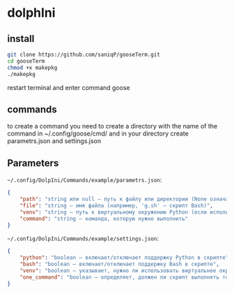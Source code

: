 # dolphIni

## install
```bash
git clone https://github.com/saniqP/gooseTerm.git
cd gooseTerm
chmod +x makepkg
./makepkg
```
 restart terminal and enter command goose

 ## commands

 to create a command you need to create a directory with the name of the command in ~/.config/goose/cmd/ and in your directory create parametrs.json and settings.json

## Parameters

`~/.config/DolpIni/Commands/example/parametrs.json`:

```json
{
    "path": "string или null — путь к файлу или директории (None означает отсутствие пути)",
    "file": "string — имя файла (например, 'g.sh' — скрипт Bash)",
    "venv": "string — путь к виртуальному окружению Python (если используется)",
    "command": "string — команда, которую нужно выполнить"
}
```

`~/.config/DolpIni/Commands/example/settings.json`:

```json
{
    "python": "boolean — включает/отключает поддержку Python в скрипте",
    "bash": "boolean — включает/отключает поддержку Bash в скрипте",
    "venv": "boolean — указывает, нужно ли использовать виртуальное окружение Python (если включено)",
    "one_command": "boolean — определяет, должен ли скрипт выполнять только одну команду (true) или несколько (false)"
}
```
